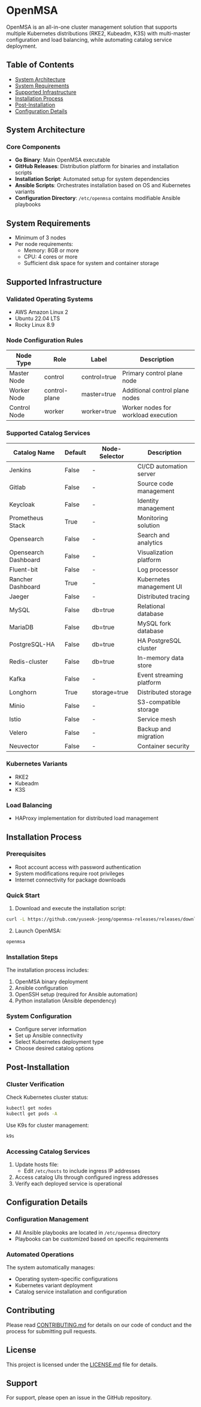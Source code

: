 # OpenMSA

OpenMSA is an all-in-one cluster management solution that supports multiple Kubernetes distributions (RKE2, Kubeadm, K3S) with multi-master configuration and load balancing, while automating catalog service deployment.

## Table of Contents
- [System Architecture](#system-architecture)
- [System Requirements](#system-requirements)
- [Supported Infrastructure](#supported-infrastructure)
- [Installation Process](#installation-process)
- [Post-Installation](#post-installation)
- [Configuration Details](#configuration-details)

## System Architecture

### Core Components
- **Go Binary**: Main OpenMSA executable
- **GitHub Releases**: Distribution platform for binaries and installation scripts
- **Installation Script**: Automated setup for system dependencies
- **Ansible Scripts**: Orchestrates installation based on OS and Kubernetes variants
- **Configuration Directory**: `/etc/openmsa` contains modifiable Ansible playbooks

## System Requirements

- Minimum of 3 nodes
- Per node requirements:
  - Memory: 8GB or more
  - CPU: 4 cores or more
  - Sufficient disk space for system and container storage

## Supported Infrastructure

### Validated Operating Systems
- AWS Amazon Linux 2
- Ubuntu 22.04 LTS
- Rocky Linux 8.9

### Node Configuration Rules


| Node Type     | Role          | Label         | Description |
|--------------|---------------|---------------|-------------|
| Master Node   | control       | control=true  | Primary control plane node |
| Worker Node   | control-plane | master=true   | Additional control plane nodes |
| Control Node  | worker        | worker=true   | Worker nodes for workload execution |



### Supported Catalog Services

| Catalog Name | Default | Node-Selector | Description |
|-------------|---------|---------------|-------------|
| Jenkins | False | - | CI/CD automation server |
| Gitlab | False | - | Source code management |
| Keycloak | False | - | Identity management |
| Prometheus Stack | True | - | Monitoring solution |
| Opensearch | False | - | Search and analytics |
| Opensearch Dashboard | False | - | Visualization platform |
| Fluent-bit | False | - | Log processor |
| Rancher Dashboard | True | - | Kubernetes management UI |
| Jaeger | False | - | Distributed tracing |
| MySQL | False | db=true | Relational database |
| MariaDB | False | db=true | MySQL fork database |
| PostgreSQL-HA | False | db=true | HA PostgreSQL cluster |
| Redis-cluster | False | db=true | In-memory data store |
| Kafka | False | - | Event streaming platform |
| Longhorn | True | storage=true | Distributed storage |
| Minio | False | - | S3-compatible storage |
| Istio | False | - | Service mesh |
| Velero | False | - | Backup and migration |
| Neuvector | False | - | Container security |


### Kubernetes Variants
- RKE2
- Kubeadm
- K3S

### Load Balancing
- HAProxy implementation for distributed load management

## Installation Process

### Prerequisites
- Root account access with password authentication
- System modifications require root privileges
- Internet connectivity for package downloads

### Quick Start

1. Download and execute the installation script:
```bash
curl -L https://github.com/yuseok-jeong/openmsa-releases/releases/download/installer-v1.0.0/install.sh | sudo bash
```

2. Launch OpenMSA:
```bash
openmsa
```

### Installation Steps

The installation process includes:
1. OpenMSA binary deployment
2. Ansible configuration
3. OpenSSH setup (required for Ansible automation)
4. Python installation (Ansible dependency)

### System Configuration
- Configure server information
- Set up Ansible connectivity
- Select Kubernetes deployment type
- Choose desired catalog options

## Post-Installation

### Cluster Verification

Check Kubernetes cluster status:
```bash
kubectl get nodes
kubectl get pods -A
```

Use K9s for cluster management:
```bash
k9s
```

### Accessing Catalog Services

1. Update hosts file:
   - Edit `/etc/hosts` to include ingress IP addresses
2. Access catalog UIs through configured ingress addresses
3. Verify each deployed service is operational

## Configuration Details

### Configuration Management
- All Ansible playbooks are located in `/etc/openmsa` directory
- Playbooks can be customized based on specific requirements

### Automated Operations
The system automatically manages:
- Operating system-specific configurations
- Kubernetes variant deployment
- Catalog service installation and configuration

## Contributing

Please read [CONTRIBUTING.md](CONTRIBUTING.md) for details on our code of conduct and the process for submitting pull requests.

## License

This project is licensed under the [LICENSE.md](LICENSE.md) file for details.

## Support

For support, please open an issue in the GitHub repository.
